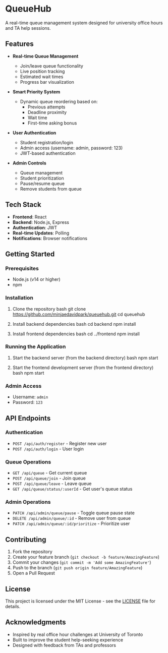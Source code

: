 # QueueHub

A real-time queue management system designed for university office hours and TA help sessions.

## Features

- **Real-time Queue Management**
  - Join/leave queue functionality
  - Live position tracking
  - Estimated wait times
  - Progress bar visualization

- **Smart Priority System**
  - Dynamic queue reordering based on:
    - Previous attempts
    - Deadline proximity
    - Wait time
    - First-time asking bonus

- **User Authentication**
  - Student registration/login
  - Admin access (username: admin, password: 123)
  - JWT-based authentication

- **Admin Controls**
  - Queue management
  - Student prioritization
  - Pause/resume queue
  - Remove students from queue

## Tech Stack

- **Frontend**: React
- **Backend**: Node.js, Express
- **Authentication**: JWT
- **Real-time Updates**: Polling
- **Notifications**: Browser notifications

## Getting Started

### Prerequisites

- Node.js (v14 or higher)
- npm

### Installation

1. Clone the repository
  bash
  git clone https://github.com/minjaedavidpark/queuehub.git
  cd queuehub

2. Install backend dependencies
  bash
  cd backend
  npm install

3. Install frontend dependencies
  bash
  cd ../frontend
  npm install


### Running the Application

1. Start the backend server (from the backend directory)
   bash
   npm start


2. Start the frontend development server (from the frontend directory)
   bash
   npm start


### Admin Access
- Username: `admin`
- Password: `123`

## API Endpoints

### Authentication
- `POST /api/auth/register` - Register new user
- `POST /api/auth/login` - User login

### Queue Operations
- `GET /api/queue` - Get current queue
- `POST /api/queue/join` - Join queue
- `POST /api/queue/leave` - Leave queue
- `GET /api/queue/status/:userId` - Get user's queue status

### Admin Operations
- `PATCH /api/admin/queue/pause` - Toggle queue pause state
- `DELETE /api/admin/queue/:id` - Remove user from queue
- `PATCH /api/admin/queue/:id/prioritize` - Prioritize user

## Contributing

1. Fork the repository
2. Create your feature branch (`git checkout -b feature/AmazingFeature`)
3. Commit your changes (`git commit -m 'Add some AmazingFeature'`)
4. Push to the branch (`git push origin feature/AmazingFeature`)
5. Open a Pull Request

## License

This project is licensed under the MIT License - see the [LICENSE](LICENSE) file for details.

## Acknowledgments

- Inspired by real office hour challenges at University of Toronto
- Built to improve the student help-seeking experience
- Designed with feedback from TAs and professors
